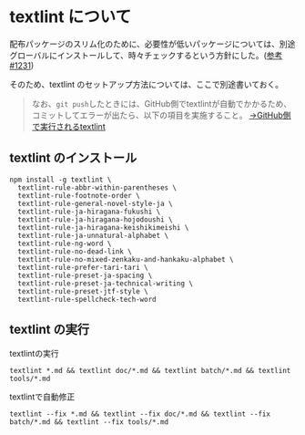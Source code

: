 # textlint について

配布パッケージのスリム化のために、必要性が低いパッケージについては、別途グローバルにインストールして、時々チェックするという方針にした。([参考#1231](https://github.com/kujirahand/nadesiko3/issues/1231))

そのため、textlint のセットアップ方法については、ここで別途書いておく。

> なお、`git push`したときには、GitHub側でtextlintが自動でかかるため、コミットしてエラーが出たら、以下の項目を実施すること。
> [→GitHub側で実行されるtextlint](/.github/workflows/textlint.yml)

## textlint のインストール

```shell
npm install -g textlint \
  textlint-rule-abbr-within-parentheses \
  textlint-rule-footnote-order \
  textlint-rule-general-novel-style-ja \
  textlint-rule-ja-hiragana-fukushi \
  textlint-rule-ja-hiragana-hojodoushi \
  textlint-rule-ja-hiragana-keishikimeishi \
  textlint-rule-ja-unnatural-alphabet \
  textlint-rule-ng-word \
  textlint-rule-no-dead-link \
  textlint-rule-no-mixed-zenkaku-and-hankaku-alphabet \
  textlint-rule-prefer-tari-tari \
  textlint-rule-preset-ja-spacing \
  textlint-rule-preset-ja-technical-writing \
  textlint-rule-preset-jtf-style \
  textlint-rule-spellcheck-tech-word
 ```

## textlint の実行

textlintの実行

```shell
textlint *.md && textlint doc/*.md && textlint batch/*.md && textlint tools/*.md
```

textlintで自動修正

```shell
textlint --fix *.md && textlint --fix doc/*.md && textlint --fix batch/*.md && textlint --fix tools/*.md
```
